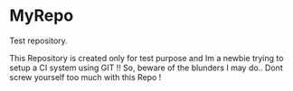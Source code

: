MyRepo
======

Test repository. 

This Repository is created only for test purpose and Im a newbie trying to setup a CI system using GIT !! 
So, beware of the blunders I may do.. Dont screw yourself too much with this Repo ! 
